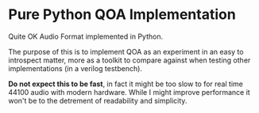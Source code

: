 # Pure Python QOA Implementation

Quite OK Audio Format implemented in Python.

The purpose of this is to implement QOA as an experiment in an easy to
introspect matter, more as a toolkit to compare against when testing
other implementations (in a verilog testbench).

**Do not expect this to be fast**, in fact it might be too slow to for real
time 44100 audio with modern hardware. While I might improve performance
it won't be to the detrement of readability and simplicity.
